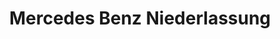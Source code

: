 ---
title: "Mercedes Benz Niederlassung"
url: /garbsen/mercedes-benz-niederlassung/
shop: Autohaus
---